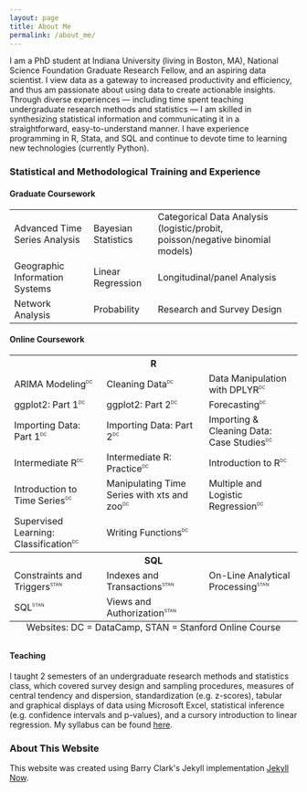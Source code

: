```yaml
---
layout: page
title: About Me
permalink: /about_me/
---
```


I am a PhD student at Indiana University (living in Boston, MA), National Science Foundation Graduate Research Fellow, and an aspiring data scientist. I view data as a gateway to increased productivity and efficiency, and thus am passionate about using data to create actionable insights. Through diverse experiences &mdash; including time spent teaching undergraduate research methods and statistics &mdash; I am skilled in synthesizing statistical information and communicating it in a straightforward, easy-to-understand manner. I have experience programming in R, Stata, and SQL and continue to devote time to learning new technologies (currently Python). 
 
### Statistical and Methodological Training and Experience
#### Graduate Coursework
<table class="tg">
  <tr>
    <td> Advanced Time Series Analysis </td>
    <td> Bayesian Statistics </td>
    <td> Categorical Data Analysis (logistic/probit, poisson/negative binomial models) </td> 
  </tr>
    <td> Geographic Information Systems </td>
    <td> Linear Regression </td>
    <td> Longitudinal/panel Analysis </td>   
  <tr>
    <td> Network Analysis </td>  
    <td> Probability </td>    
    <td> Research and Survey Design </td>
  </tr>
</table>

#### Online Coursework
<table class="tg">
<caption align="bottom"> Websites: DC = DataCamp, STAN = Stanford Online Course </caption>
  <tr>
    <th class="tg-us36" colspan="3"> R </th>
  </tr>
  <tr>
    <td class="tg-us36"> ARIMA Modeling<sup style="font-size: 8px; line-height: 0; vertical-align: 7px">DC</sup> </td>
    <td class="tg-us36"> Cleaning Data<sup style="font-size: 8px; line-height: 0; vertical-align: 7px">DC</sup> </td>
    <td class="tg-us36"> Data Manipulation with DPLYR<sup style="font-size: 8px; line-height: 0; vertical-align: 7px">DC</sup> </td>
  </tr>
  <tr>
    <td class="tg-us36"> ggplot2: Part 1<sup style="font-size: 8px; line-height: 0; vertical-align: 7px">DC</sup></td>
    <td class="tg-us36"> ggplot2: Part 2<sup style="font-size: 8px; line-height: 0; vertical-align: 7px">DC</sup></td>
    <td class="tg-us36"> Forecasting<sup style="font-size: 8px; line-height: 0; vertical-align: 7px">DC</sup></td>
  </tr>
  <tr>
    <td class="tg-yw4l"> Importing Data: Part 1<sup style="font-size: 8px; line-height: 0; vertical-align: 7px">DC</sup></td>
    <td class="tg-yw4l"> Importing Data: Part 2<sup style="font-size: 8px; line-height: 0; vertical-align: 7px">DC</sup></td>
    <td class="tg-yw4l"> Importing & Cleaning Data: Case Studies<sup style="font-size: 8px; line-height: 0; vertical-align: 7px">DC</sup></td>
  </tr>
  <tr>
    <td class="tg-yw4l"> Intermediate R<sup style="font-size: 8px; line-height: 0; vertical-align: 7px">DC</sup></td>
    <td class="tg-yw4l"> Intermediate R: Practice<sup style="font-size: 8px; line-height: 0; vertical-align: 7px">DC</sup></td>
    <td class="tg-yw4l"> Introduction to R<sup style="font-size: 8px; line-height: 0; vertical-align: 7px">DC</sup></td>
  </tr>
  <tr>
    <td class="tg-yw4l"> Introduction to Time Series<sup style="font-size: 8px; line-height: 0; vertical-align: 7px">DC</sup></td>
    <td class="tg-yw4l"> Manipulating Time Series with xts and zoo<sup style="font-size: 8px; line-height: 0; vertical-align: 7px">DC</sup></td>
    <td class="tg-yw4l"> Multiple and Logistic Regression<sup style="font-size: 8px; line-height: 0; vertical-align: 7px">DC</sup></td>
  </tr>
   <tr>
    <td class="tg-yw4l"> Supervised Learning: Classification<sup style="font-size: 8px; line-height: 0; vertical-align: 7px">DC</sup></td>
    <td class="tg-yw4l"> Writing Functions<sup style="font-size: 8px; line-height: 0; vertical-align: 7px">DC</sup></td>
    <td class="tg-yw4l"></td>
  </tr>
  <tr>
    <th class="tg-yw4l" colspan="3"> SQL </th>
  </tr>
  <tr>
    <td class="tg-yw4l"> Constraints and Triggers<sup style="font-size: 8px; line-height: 0; vertical-align: 7px">STAN</sup></td>
    <td class="tg-yw4l"> Indexes and Transactions<sup style="font-size: 8px; line-height: 0; vertical-align: 7px">STAN</sup></td>
    <td class="tg-yw4l"> On-Line Analytical Processing<sup style="font-size: 8px; line-height: 0; vertical-align: 7px">STAN</sup></td>
  </tr>
  <tr>
    <td class="tg-yw4l"> SQL<sup style="font-size: 8px; line-height: 0; vertical-align: 7px">STAN</sup></td>
    <td class="tg-yw4l"> Views and Authorization<sup style="font-size: 8px; line-height: 0; vertical-align: 7px">STAN</sup></td>
  </tr> 
</table>

#### Teaching
I taught 2 semesters of an undergraduate research methods and statistics class, which covered survey design and sampling procedures, measures of central tendency and dispersion, standardization (e.g. z-scores), tabular and graphical displays of data using Microsoft Excel, statistical inference (e.g. confidence intervals and p-values), and a cursory introduction to linear regression. My syllabus can be found [here](https://iu.app.box.com/file/283732193861).

### About This Website
This website was created using Barry Clark's Jekyll implementation [Jekyll Now](https://github.com/barryclark/jekyll-now). 
